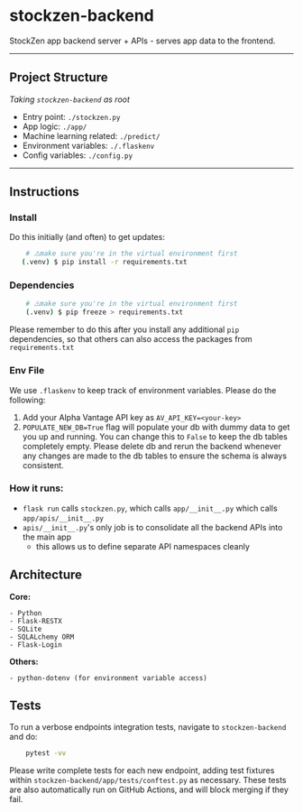 # stockzen-backend

StockZen app backend server + APIs - serves app data to the frontend.

---

## Project Structure

_Taking `stockzen-backend` as root_

- Entry point: `./stockzen.py`
- App logic: `./app/`
- Machine learning related: `./predict/`
- Environment variables: `./.flaskenv`
- Config variables: `./config.py`

---

## Instructions

### **Install**

Do this initially (and often) to get updates:

```sh
    # ⚠️make sure you're in the virtual environment first
   (.venv) $ pip install -r requirements.txt
```

### **Dependencies**

```sh
    # ⚠️make sure you're in the virtual environment first
    (.venv) $ pip freeze > requirements.txt
```

Please remember to do this after you install any additional `pip` dependencies, so that others can also access the packages from `requirements.txt`

### **Env File**

We use `.flaskenv` to keep track of environment variables. Please do the following:

1. Add your Alpha Vantage API key as `AV_API_KEY=<your-key>`
2. `POPULATE_NEW_DB=True` flag will populate your db with dummy data to get you up and running. You can change this to `False` to keep the db tables completely empty. Please delete db and rerun the backend whenever any changes are made to the db tables to ensure the schema is always consistent.

### How it runs:

- `flask run` calls `stockzen.py`, which calls `app/__init__.py` which calls `app/apis/__init__.py`
- `apis/__init__.py`'s only job is to consolidate all the backend APIs into the main app
  - this allows us to define separate API namespaces cleanly

## Architecture

**Core:**

    - Python
    - Flask-RESTX
    - SQLite
    - SQLALchemy ORM
    - Flask-Login

**Others:**

    - python-dotenv (for environment variable access)

## Tests

To run a verbose endpoints integration tests, navigate to `stockzen-backend` and do:

```sh
    pytest -vv
```

Please write complete tests for each new endpoint, adding test fixtures within `stockzen-backend/app/tests/conftest.py` as necessary.
These tests are also automatically run on GitHub Actions, and will block merging if they fail.

